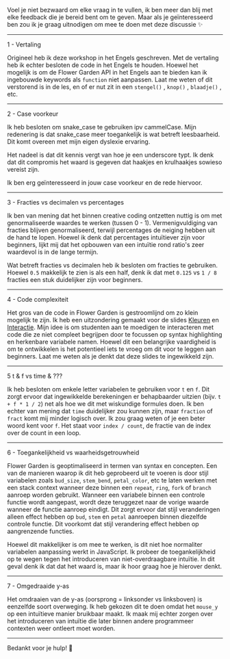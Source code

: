 Voel je niet bezwaard om elke vraag in te vullen, ik ben meer dan blij met elke feedback die je bereid bent om te geven. Maar als je geïnteresseerd ben zou ik je graag uitnodigen om mee te doen met deze discussie ✨

---

1 - Vertaling

Origineel heb ik deze workshop in het Engels geschreven. Met de vertaling heb ik echter besloten de code in het Engels te houden. Hoewel het mogelijk is om de Flower Garden API in het Engels aan te bieden kan ik ingebouwde keywords als `function` niet aanpassen. Laat me weten of dit verstorend is in de les, en of er nut zit in een `stengel()` , `knop()` , `blaadje()` , etc.

---

2 - Case voorkeur

Ik heb besloten om snake_case te gebruiken ipv cammelCase. Mijn redenering is dat snake_case meer toegankelijk is wat betreft leesbaarheid. Dit komt overeen met mijn eigen dyslexie ervaring.

Het nadeel is dat dit kennis vergt van hoe je een underscore typt. Ik denk dat dit compromis het waard is gegeven dat haakjes en krulhaakjes sowieso vereist zijn.

Ik ben erg geïnteresseerd in jouw case voorkeur en de rede hiervoor.

---

3 - Fracties vs decimalen vs percentages

Ik ben van mening dat het binnen creative coding ontzetten nuttig is om met genormaliseerde waardes te werken (tussen 0 - 1). Vermenigvuldiging van fracties blijven genormaliseerd, terwijl percentages de neiging hebben uit de hand te lopen. Hoewel ik denk dat percentages intuïtiever zijn voor beginners, lijkt mij dat het opbouwen van een intuïtie rond ratio's zeer waardevol is in de lange termijn.

Wat betreft fracties vs decimalen heb ik besloten om fracties te gebruiken. Hoewel `0.5` makkelijk te zien is als een half, denk ik dat met `0.125` vs `1 / 8` fracties een stuk duidelijker zijn voor beginners.

---

4 - Code complexiteit

Het gros van de code in Flower Garden is gestroomlijnd om zo klein mogelijk te zijn. Ik heb een uitzondering gemaakt voor de slides [Kleuren](/bloemen-tuin/het-tuin-assortiment/kleuren) en [Interactie](/bloemen-tuin/het-tuin-assortiment/interactie). Mijn idee is om studenten aan te moedigen te interacteren met code die ze niet compleet begrijpen door te focussen op syntax highlighting en herkenbare variabele namen. Hoewel dit een belangrijke vaardigheid is om te ontwikkelen is het potentieel iets te vroeg om dit voor te leggen aan beginners. Laat me weten als je denkt dat deze slides te ingewikkeld zijn.

---

5 t & f vs time & ???

Ik heb besloten om enkele letter variabelen te gebruiken voor `t` en `f`. Dit zorgt ervoor dat ingewikkelde berekeningen er behapbaarder uitzien (bijv. `t + f * 1 / 2`) net als hoe we dit met wiskundige formules doen. Ik ben echter van mening dat `time` duidelijker zou kunnen zijn, maar `fraction` of `fract` komt mij minder logisch over. Ik zou graag weten of je een beter woord kent voor `f`. Het staat voor `index / count`, de fractie van de index over de count in een loop.

---

6 - Toegankelijkheid vs waarheidsgetrouwheid

Flower Garden is geoptimaliseerd in termen van syntax en concepten. Een van de manieren waarop ik dit heb geprobeerd uit te voeren is door stijl variabelen zoals `bud_size`, `stem_bend`, `petal_color`, etc te laten werken met een stack context wanneer deze binnen een `repeat`, `ring`, `fork` of `branch` aanroep worden gebruikt. Wanneer een variabele binnen een controle functie wordt aangepast, wordt deze teruggezet naar de vorige waarde wanneer de functie aanroep eindigt. Dit zorgt ervoor dat stijl veranderingen alleen effect hebben op `bud`, `stem` en `petal` aanroepen binnen diezelfde controle functie. Dit voorkomt dat stijl verandering effect hebben op aangrenzende functies.

Hoewel dit makkelijker is om mee te werken, is dit niet hoe normaliter variabelen aanpassing werkt in JavaScript. Ik probeer de toegankelijkheid op te wegen tegen het introduceren van niet-overdraagbare intuïtie. In dit geval denk ik dat dat het waard is, maar ik hoor graag hoe je hierover denkt.

---

7 - Omgedraaide y-as

Het omdraaien van de y-as (oorsprong = linksonder vs linksboven) is eenzelfde soort overweging. Ik heb gekozen dit te doen omdat het `mouse_y` op een intuïtieve manier bruikbaar maakt. Ik maak mij echter zorgen over het introduceren van intuïtie die later binnen andere programmeer contexten weer ontleert moet worden.

---

Bedankt voor je hulp! 🤗